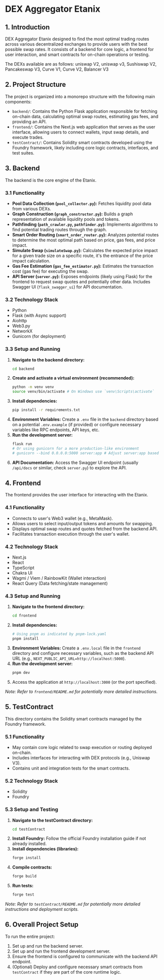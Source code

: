 # DEX Aggregator Etanix

## 1. Introduction

DEX Aggregator Etanix designed to find the most optimal trading routes across various decentralized exchanges to provide users with the best possible swap rates. It consists of a backend for core logic, a frontend for user interaction, and smart contracts for on-chain operations or testing.

The DEXs available are as follows:
uniswap V2, uniswap v3, Sushiswap V2, Pancakeswap V3, Curve V1, Curve V2, Balancer V3

## 2. Project Structure

The project is organized into a monorepo structure with the following main components:

-   `backend/`: Contains the Python Flask application responsible for fetching on-chain data, calculating optimal swap routes, estimating gas fees, and providing an API.
-   `frontend/`: Contains the Next.js web application that serves as the user interface, allowing users to connect wallets, input swap details, and execute trades.
-   `testContract/`: Contains Solidity smart contracts developed using the Foundry framework, likely including core logic contracts, interfaces, and test suites.

## 3. Backend

The backend is the core engine of the Etanix.

### 3.1 Functionality

-   **Pool Data Collection (`pool_collector.py`):** Fetches liquidity pool data from various DEXs.
-   **Graph Construction (`graph_constructor.py`):** Builds a graph representation of available liquidity pools and tokens.
-   **Pathfinding (`path_crawler.py`, `pathfinder.py`):** Implements algorithms to find potential trading routes through the graph.
-   **Smart Order Routing (`smart_order_router.py`):** Analyzes potential routes to determine the most optimal path based on price, gas fees, and price impact.
-   **Simulate Swap (`simulateSwap.py`):** Calculates the expected price impact for a given trade size on a specific route, it's the entrance of the price impact calculation.
-   **Gas Fee Estimation (`gas_fee_estimator.py`):** Estimates the transaction cost (gas fee) for executing the swap.
-   **API Server (`server.py`):** Exposes endpoints (likely using Flask) for the frontend to request swap quotes and potentially other data. Includes Swagger UI (`flask_swagger_ui`) for API documentation.

### 3.2 Technology Stack

-   Python
-   Flask (with Async support)
-   Aiohttp
-   Web3.py
-   NetworkX
-   Gunicorn (for deployment)

### 3.3 Setup and Running

1.  **Navigate to the backend directory:**
    ```bash
    cd backend
    ```
2.  **Create and activate a virtual environment (recommended):**
    ```bash
    python -m venv venv
    source venv/bin/activate # On Windows use `venv\Scripts\activate`
    ```
3.  **Install dependencies:**
    ```bash
    pip install -r requirements.txt
    ```
4.  **Environment Variables:** Create a `.env` file in the `backend` directory based on a potential `.env.example` (if provided) or configure necessary variables like RPC endpoints, API keys, etc.
5.  **Run the development server:**
    ```bash
    flask run
    # Or using gunicorn for a more production-like environment
    # gunicorn --bind 0.0.0.0:5000 server:app # Adjust server:app based on server.py structure
    ```
6.  **API Documentation:** Access the Swagger UI endpoint (usually `/api/docs` or similar, check `server.py`) to explore the API.

## 4. Frontend

The frontend provides the user interface for interacting with the Etanix.

### 4.1 Functionality

-   Connects to user's Web3 wallet (e.g., MetaMask).
-   Allows users to select input/output tokens and amounts for swapping.
-   Displays optimal swap routes and quotes fetched from the backend API.
-   Facilitates transaction execution through the user's wallet.

### 4.2 Technology Stack

-   Next.js
-   React
-   TypeScript
-   Chakra UI
-   Wagmi / Viem / RainbowKit (Wallet interaction)
-   React Query (Data fetching/state management)

### 4.3 Setup and Running

1.  **Navigate to the frontend directory:**
    ```bash
    cd frontend
    ```
2.  **Install dependencies:**
    ```bash
    # Using pnpm as indicated by pnpm-lock.yaml
    pnpm install
    ```
3.  **Environment Variables:** Create a `.env.local` file in the `frontend` directory and configure necessary variables, such as the backend API URL (e.g., `NEXT_PUBLIC_API_URL=http://localhost:5000`).
4.  **Run the development server:**
    ```bash
    pnpm dev
    ```
5.  Access the application at `http://localhost:3000` (or the port specified).

*Note: Refer to `frontend/README.md` for potentially more detailed instructions.*

## 5. TestContract

This directory contains the Solidity smart contracts managed by the Foundry framework.

### 5.1 Functionality

-   May contain core logic related to swap execution or routing deployed on-chain.
-   Includes interfaces for interacting with DEX protocols (e.g., Uniswap V3).
-   Contains unit and integration tests for the smart contracts.

### 5.2 Technology Stack

-   Solidity
-   Foundry

### 5.3 Setup and Testing

1.  **Navigate to the testContract directory:**
    ```bash
    cd testContract
    ```
2.  **Install Foundry:** Follow the official Foundry installation guide if not already installed.
3.  **Install dependencies (libraries):**
    ```bash
    forge install
    ```
4.  **Compile contracts:**
    ```bash
    forge build
    ```
5.  **Run tests:**
    ```bash
    forge test
    ```

*Note: Refer to `testContract/README.md` for potentially more detailed instructions and deployment scripts.*

## 6. Overall Project Setup

To run the entire project:

1.  Set up and run the backend server.
2.  Set up and run the frontend development server.
3.  Ensure the frontend is configured to communicate with the backend API endpoint.
4.  (Optional) Deploy and configure necessary smart contracts from `testContract` if they are part of the core runtime logic.
